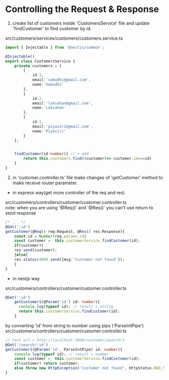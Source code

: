 #  Controlling the Request & Response

1. create list of customers inside 'CustomersService' file and update 'findCustomer' to find customer by id.    

src/customers/services/customers/customers.service.ts
```ts
import { Injectable } from '@nestjs/common';

@Injectable()
export class CustomersService {
    private customers = [
        {
            id:1,
            email:'samadhi@gmail.com',
            name:'Samadhi'
        },
        {
            id:2,
            email:'laksahan@gmail.com',
            name:'Laksahan'
        },
        {
            id:1,
            email:'piyasiri@gmail.com',
            name:'Piyasiri'
        }
    ];


    findCustomer(id:number){ // + add
        return this.customers.find((customer)=> customer.id===id)
    }
}
```

2. in 'customer.controller.ts' file make changes of 'getCustomer' method to make receive router parameter.   

* in express way(get more controller of the req and res)   

src/customers/controllers/customer/customer.controller.ts  
 note: when you are using '@Req()' and '@Res()' you can't use return to send response 
```ts
/* ... */
@Get(':id')
getCustomer(@Req() req:Request, @Res() res:Response){
    const id = Number(req.params.id)
    const customer =  this.customerService.findCustomer(id);
    if(customer){
    res.send(customer);
    }else{
    res.status(400).send({msg:'Customer not found'});
    }
}
```


* in nestjs way

src/customers/controllers/customer/customer.controller.ts
```ts
@Get(':id')
    getCustomer1(@Param('id') id: number){
      console.log(typeof id); // result > string
      return this.customerService.findCustomer(id);
    }
```
by converting 'id' from string to number using pips ('ParseIntPipe')
src/customers/controllers/customer/customer.controller.ts
```ts
// test url > http://localhost:3000/customer/search/1
@Get('/search/:id')
getCustomer1(@Param('id', ParseIntPipe) id: number){
    console.log(typeof id); // result > number
    const customer =  this.customerService.findCustomer(id);
    if(customer) return customer;
    else throw new HttpException('Customer not found', HttpStatus.BAD_REQUEST);
}
```